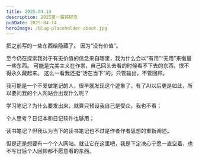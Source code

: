 ```yaml
---
title: 2025.04.14
description: 2025第一篇碎碎念
pubDate: 2025-04-14
heroImage: /blog-placeholder-about.jpg
---
```


把之前写的一些东西给隐藏了。 因为“没有价值”。

至今仍在探索我对于有无价值的信念来自哪里，我为什么会以“有用”“无用”来衡量一些东西。
可能是完美主义在作祟，自己回头去看的时候看不下去的东西，恨不得永久藏起来。
这么一看我还挺“活在当下”的，只管输出，不管回顾。

我可能是一个不爱做笔记的人，很早就发现这个迹象了，有了AI以后更是如此，所以要问我的个人网站会出现什么呢？

学习笔记？为什么要发出来，就算只预设我自己是受众，我也不看；

个人思考？日记本和日记软件也够用；

读书笔记？但我认为当下的读书笔记也不过是作者作者思想的重新阐述。

但是还是想要有一个个人网站。就让它在这里吧，我是下定决心宁愿一直空着，也不写日后个人回顾都不愿意看的东西。

